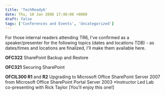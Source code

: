 ```yaml
---
title: 'TechReady6'
date: Thu, 10 Jan 2008 17:40:00 +0000
draft: false
tags: ['Conferences and Events', 'Uncategorized']
---
```


For those internal readers attending TR6, I've confirmed as a speaker/presenter for the following topics (dates and locations TDB) - as dates/times and locations are finalized, I'll make them available here.

**OFC322** SharePoint Backup and Restore

**OFC321** Securing SharePoint

**OFCIL300 R1** and **R2** Upgrading to Microsoft Office SharePoint Server 2007 from Microsoft Office SharePoint Portal Server 2003 \*Instructor Led Lab co-presenting with Rick Taylor \[You'll enjoy this one!\]